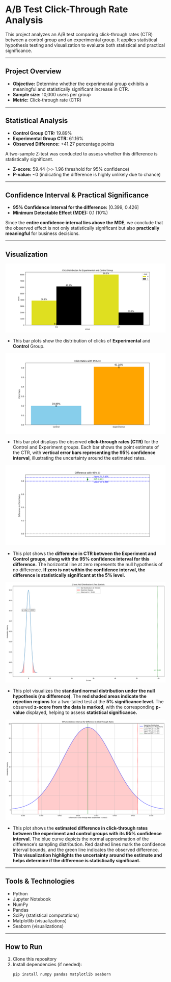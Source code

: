 # A/B Test Click-Through Rate Analysis

This project analyzes an A/B test comparing click-through rates (CTR) between a control group and an experimental group. It applies statistical hypothesis testing and visualization to evaluate both statistical and practical significance.

---

## Project Overview

- **Objective:** Determine whether the experimental group exhibits a meaningful and statistically significant increase in CTR.
- **Sample size:** 10,000 users per group
- **Metric:** Click-through rate (CTR)

---

## Statistical Analysis

- **Control Group CTR:** 19.89%
- **Experimental Group CTR:** 61.16%
- **Observed Difference:** +41.27 percentage points

A two-sample Z-test was conducted to assess whether this difference is statistically significant.

- **Z-score:** 59.44 (>> 1.96 threshold for 95% confidence)
- **P-value:** ~0 (indicating the difference is highly unlikely due to chance)

---

## Confidence Interval & Practical Significance

- **95% Confidence Interval for the difference:** [0.399, 0.426]
- **Minimum Detectable Effect (MDE):** 0.1 (10%)

Since the **entire confidence interval lies above the MDE**, we conclude that the observed effect is not only statistically significant but also **practically meaningful** for business decisions.

---

## Visualization

![Click Distribution Con and Exp](plots/click_distribution_control_and_experimental_group.png)
- This bar plots show the distribution of clicks of **Experimental** and **Control** Group.

![Click Rates with 95% CI](plots/click_rates_with_95_perc_ci.png)
- This bar plot displays the observed **click-through rates (CTR)** for the Control and Experiment groups. Each bar shows the point estimate of the CTR, with **vertical error bars representing the 95% confidence interval**, illustrating the uncertainty around the estimated rates.

![Difference in Click Rates with 95% Confidence Interval](plots/difference_in_click_rates_with_95_perc_ci.png)
- This plot shows the **difference in CTR between the Experiment and Control groups, along with the 95% confidence interval for this difference.** The horizontal line at zero represents the null hypothesis of no difference. **If zero is not within the confidence interval, the difference is statistically significant at the 5% level.**

![Z-test: Null Distribution and Test Statistic](plots/z_test_null_distribution_and_test_statistic.png)
- This plot visualizes the **standard normal distribution under the null hypothesis (no difference)**. The **red shaded areas indicate the rejection regions** for a two-tailed test at the **5% significance level.** The observed **z-score from the data is marked**, with the corresponding **p-value** displayed, helping to assess **statistical significance.**

![95% Confidence Interval for Difference in Click-Through Rates](plots/95_perc_confidence_interval_for_difference_in_click_through_rates.png)
- This plot shows the **estimated difference in click-through rates between the experiment and control groups with its 95% confidence interval.** The blue curve depicts the normal approximation of the difference’s sampling distribution. Red dashed lines mark the confidence interval bounds, and the green line indicates the observed difference. **This visualization highlights the uncertainty around the estimate and helps determine if the difference is statistically significant.**

---

## Tools & Technologies

- Python
- Jupyter Notebook
- NumPy
- Pandas
- SciPy (statistical computations)
- Matplotlib (visualizations)
- Seaborn (visualizations)

---

## How to Run

1. Clone this repository
2. Install dependencies (if needed):  
   ```bash
   pip install numpy pandas matplotlib seaborn

